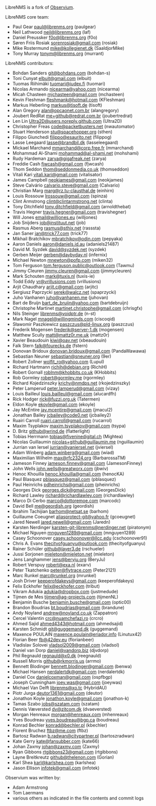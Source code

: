 LibreNMS is a fork of [Observium][1].

LibreNMS core team:
- Paul Gear <paul@librenms.org> (paulgear)
- Neil Lathwood <neil@librenms.org> (laf)
- Daniel Preussker <f0o@librenms.org> (f0o)
- Søren Friis Rosiak <sorenrosiak@gmail.com> (rosiak)
- Mike Rostermund <mike@kollegienet.dk> (SaaldjorMike)
- Tony Murray <tonym@librenms.org> (murrant)

LibreNMS contributors:
- Bohdan Sanders <git@bohdans.com> (bohdan-s)
- Toni Cunyat <elbuit@gmail.com> (elbuit)
- Tuomas Riihimäki <tuomari@iudex.fi> (tuomari)
- Nicolas Armando <nicearma@yahoo.com> (nicearma)
- Micah Chasteen <mjchasteen@gmail.com> (mchasteen)
- Kevin Fleshman <fleshmank@hotmail.com> (KFleshman)
- Markus Heberling <markus@tisoft.de> (tisoft)
- Alan Gregory <alan@opcaonet.com.br> (alangregory)
- Joubert RedRat <me+github@redrat.com.br> (joubertredrat)
- Len Lin <Ultra2D@users.noreply.github.com> (Ultra2D)
- Christopher Freas <code@packetbusters.net> (nwautomator)
- Stuart Henderson <stu@spacehopper.org> (sthen)
- Filippo Giunchedi <filippo@esaurito.net> (filippog)
- Lasse Leegaard <lasse@brandbil.dk> (lasseleegaard)
- Mickael Marchand  <mmarchand@corp.free.fr> (mmarchand)
- Mohammad Al-Shami <mohammad@al-shami.net> (mohshami)
- Rudy Hardeman <zarya@gigafreak.net> (zarya)
- Freddie Cash <fjwcash@gmail.com> (fjwcash)
- Thom Seddon <thom@seddonmedia.co.uk> (thomseddon)
- Vitali Kari <vitali.kari@gmail.com> (vitalisator)
- James Campbell <neokjames@gmail.com> (neokjames)
- Steve Calvário <calvario.steve@gmail.com> (Calvario)
- Christian Marg <marg@rz.tu-clausthal.de> (einhirn)
- Louis Rossouw <lrossouw@gmail.com> (spinza)
- Clint Armstrong <clint@clintarmstrong.net> (clinta)
- Tony Ditchfield  <tony.ditchfield@gmail.com> (arnoldthebat)
- Travis Hegner <travis.hegner@gmail.com> (travishegner)
- Will Jones <email@willjones.eu> (willjones)
- Job Snijders <job@instituut.net> (job)
- Rasmus Aberg <rasmus@sthix.net> (rasssta)
- Jan Saner <jan@trick77.com> (trick77)
- Mikhail Bratchikov <mbratchikov@odin.com> (pepyaka)
- Aaron Daniels <aaron@daniels.id.au> (adaniels21487)
- David M. Syzdek <david@syzdek.net> (syzdek)
- Gerben Meijer <gerben@daybyday.nl> (infernix)
- Michael Newton <mnewton@pofp.com> (miken32)
- Tom Ferguson <tom.ferguson.public@outlook.com> (Tawmu)
- Jimmy Cleuren <jimmy.cleuren@gmail.com> (jimmycleuren)
- Mark Schouten <mark@tuxis.nl> (tuxis-ie)
- Todd Eddy <vr@vrillusions.com> (vrillusions)
- Arjit Chaudhary <arjit.c@gmail.com> (arjitc)
- Sergiusz Paprzycki <serek@walcz.net> (spaprzycki)
- Juho Vanhanen <juho@vanhanen.me> (juhovan)
- Bart de Bruijn <bart_de_bruijn@yahoo.com> (bartdebruijn)
- Christophe Martinet <martinet.christophe@gmail.com> (chrisgfx)
- Nils Steinger <librenms@voidptr.de> (n-st)
- Mark Nagel <mnagel@willingminds.com> (ciscoqid)
- Sławomir Paszkiewicz <paszczus@pld-linux.org> (paszczus)
- Frederik Mogensen <frederik@server-1.dk> (mogensen)
- Matthew Scully <matt@mattz0r.me.uk> (mattz0r)
- Xavier Beaudouin <kiwi@oav.net> (xbeaudouin)
- Falk Stern <falk@fourecks.de> (fstern)
- Donovan Bridoux <donovan.bridoux@gmail.com> (PandaWawawa)
- Sebastian Neuner <sebastian@sneuner.org> (9er)
- Robert Zollner <wolfit_ro@yahoo.com> (Lupul)
- Richard Hartmann <richih@debian.org> (RichiH)
- Robert Gornall <roblnm@khobbits.co.uk> (KHobbits)
- Rob Gormley <robert@gormley.me> (rgormley)
- Richard Kojedzinszky <krichy@nmdps.net> (rkojedzinszky)
- Peter Lamperud <peter.lamperud@gmail.com> (vizay)
- Louis Bailleul <louis.bailleul@gmail.com> (alucardfh)
- Rick Hodger <rick@fuzzi.org.uk> (Tatermen)
- Eldon Koyle <ekoyle@gmail.com> (ekoyle)
- Jay McEntire <jay.mcentire@gmail.com> (jmacul2)
- Jonathan Bailey <jcbailey@code0.net> (jcbailey2)
- Ruairi Carroll <ruairi.carroll@gmail.com> (rucarrol)
- Maxim Tsyplakov <maxim.tsyplakov@gmail.com> (tsypa)
- D. Britz <github@wrind.de> (flatterlight)
- Tobias Herrmann <tobias@fiveninedigital.ch> (Mightea)
- Nicolas Guillaumin <nicolas+github@guillaumin.me> (nguillaumin)
- Jurrian van Iersel <jurrian@vaniersel.net> (jviersel)
- Adam Winberg <adam.winberg@gmail.com> (wiad)
- Maximilian Wilhelm <max@rfc2324.org> (BarbarossaTM)
- Jameson Finney <jameson.finney@gmail.com> (JamesonFinney)
- John Wells <john.wells@greatworx.com> (jbwiv)
- Henoc Khouilla <henoc.khouilla@gmail.com> (henocKA)
- Paul Blasquez <pblasquez@gmail.com> (pblasquez)
- Paul Heinrichs <pdheinrichs@gmail.com> (pheinrichs)
- Georges Dick <georges.dick@gmail.com> (GeorgesDick)
- Richard Lawley <richard@richardlawley.com> (richardlawley)
- Marco Di Cerbo <marco@dottoremoe.com> (marcodc)
- David Bell <me@geordish.org> (geordish)
- Ibrahim Tachijian <barhom@netsat.se> (barhom)
- Guillaume Coeugnet <aliasprotect-git@yahoo.fr> (gcoeugnet)
- Jared Newell <jared.newell@gmail.com> (Jaredn)
- Karsten Nerdinger <karsten-git-librenms@nerdinger.net> (piratonym)
- Michael Nguyen <mnguyen1289@gmail.com> (mnguyen1289)
- Casey Schoonover <casey.schoonover@llcc.edu> (cschoonover91)
- Chris A. Evans <thecityofguanyu@outlook.com> (thecityofguanyu)
- Rainer Schüler <github@layer3.de> (rschueler)
- Jussi Sorjonen <mieleton@mieleton.net> (mieleton)
- Jens Langhammer <jens@beryju.org> (BeryJu)
- Robert Verspuy <robert@exa.nl> (exarv)
- Peter Tkatchenko <peter@flytrace.com> (Peter2121)
- Marc Runkel <marc@runkel.org> (mrunkel)
- Josh Driver <keeperofdakeys@gmail.com> (keeperofdakeys)
- Felix Eckhofer <felix@eckhofer.com> (tribut)
- Vikram Adukia <adukia@dropbox.com> (justmedude)
- Tijmen de Mes <tijmen@ag-projects.com> (tijmenNL)
- Benjamin Busche <benjamin.busche@gmail.com> (optic00)
- Brandon Boudrias <bt.boudrias@gmail.com> (brandune)
- Andy Noyland <andrew@noyland.co.uk> (Zappatron)
- Cercel Valentin <crc@nuamchefazi.ro> (crcro)
- Ahmed Sajid <ahmed4343@hotmail.com> (ahmedsajid)
- Karsten Schmidt <git@guggemand.dk> (guggemand)
- Maxence POULAIN <maxence.poulain@eriador.info> (Linutux42)
- Florian Beer <fb@42dev.eu> (florianbeer)
- Vladislav Solovei <vladsol2009@gmail.com> (vladsol)
- Daniel van Dorp <daniel@vandorp.biz> (djvdorp)
- Phil Regnauld <regnauld@x0.dk> (reegnauld)
- Russell Morris <github@rkmorris.us> (arrmo)
- Bennett Blodinger <bennett.blodinger@gmail.com> (benwa)
- Michael Hansen <nerdalertdk@gmail.com> (nerdalertdk)
- Daniel Cox <danielcoxman@gmail.com> (ospfbgp) 
- Joseph Cunningham <joey.was@gmail.com> (joeywas)
- Michael Van Delft <librenms@xo.tc> (HybridAU)
- Piotr Jurga <deutor1361@gmail.com> (deutor)
- Jonathon Koyle <jonathon.koyle@gmail.com> (jonathon-k)
- Tamas Szabo <jobs@szatam.com> (szatam)
- Dennis Væversted <dv@zitcom.dk> (dvaeversted)
- Morgan Henreaux <morgan@henreaux.com> (mhenreaux)
- Yves Boudreau <yves.boudreau@bgp.ca> (boudreau)
- Konrad Bechler <konrad@bechler.pl> (kbechler)
- Florent Bruchez <ftbz@me.com> (ftbz)
- Bartosz Radwan <b.radwan@citypartner.pl> (bartoszradwan)
- Kate Gerry <kate@fansubber.com> (kate66)
- Johan Zaxmy <johan@zaxmy.com> (Zaxmy)
- Ryan Gibbons <rtgibbons23@gmail.com> (rtgibbons)
- Layne Breitkreutz <github@thelenon.com> (Gorian)
- Karl Shea <karl@karlshea.com> (karlshea)
- Jason Ellison <infotek@gmail.com> (infotek)

[1]: http://observium.org/ "Observium web site"
Observium was written by:
- Adam Armstrong
- Tom Laermans
- various others as indicated in the file contents and commit logs

